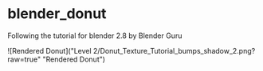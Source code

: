# blender_donut
Following the tutorial for blender 2.8 by Blender Guru

![Rendered Donut]("Level 2/Donut_Texture_Tutorial_bumps_shadow_2.png?raw=true" "Rendered Donut")
